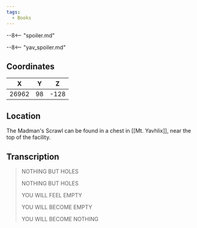 ```yaml
---
tags:
  - Books
---
```


--8<-- "spoiler.md"

--8<-- "yav_spoiler.md"

## Coordinates
| **X** | **Y** | **Z** |
| :---: | :---: | :---: |
| 26962 |  98   | -128  |

## Location
The Madman's Scrawl can be found in a chest in [[Mt. Yavhlix]], near the top of the facility.

## Transcription
> NOTHING BUT HOLES
>
> NOTHING BUT HOLES
>
> YOU WILL FEEL EMPTY
>
> YOU WILL BECOME EMPTY
>
> YOU WILL BECOME NOTHING
